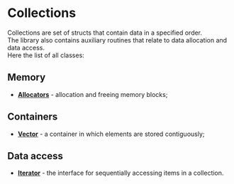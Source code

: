 # Collections

Collections are set of structs that contain data in a specified order.\
The library also contains auxiliary routines that relate to data allocation and data access.\
Here the list of all classes:

## Memory

* **[Allocators](allocator/allocator.md)** - allocation and freeing memory blocks;

## Containers

* **[Vector](vector/vector.md)** - a container in which elements are stored contiguously;

## Data access

* **[Iterator](iterator/iterator.md)** - the interface for sequentially accessing items in a collection.